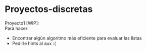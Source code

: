# Proyectos-discretas

Proyecto1 [WIP]:  
Para hacer:  
- Encontrar algún algoritmo más eficiente para evaluar las listas
- Pedirle hints al aux :(
